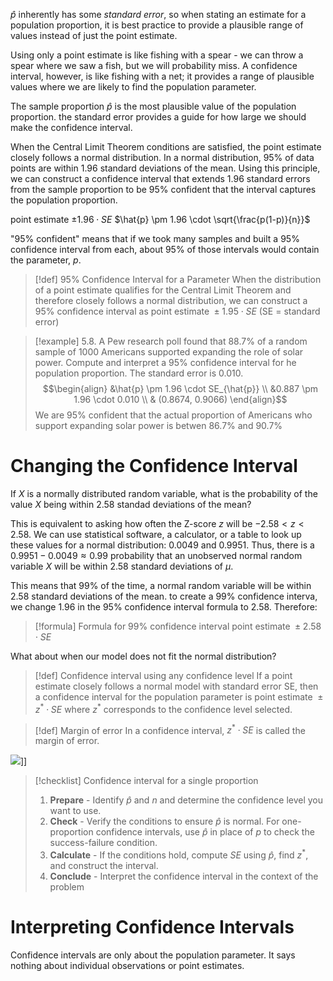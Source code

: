 $\hat{p}$ inherently has some *standard error*, so when stating an estimate for a population proportion, it is best practice to provide a plausible range of values instead of just the point estimate. 

Using only a point estimate is like fishing with a spear - we can throw a spear where we saw a fish, but we will probability miss. A confidence interval, however, is like fishing with a net; it provides a range of plausible values where we are likely to find the population parameter. 

The sample proportion $\hat{p}$ is the most plausible value of the population proportion. the standard error provides a guide for how large we should make the confidence interval. 

When the Central Limit Theorem conditions are satisfied, the point estimate closely follows a normal distribution. In a normal distribution, 95% of data points are within 1.96 standard deviations of the mean. Using this principle, we can construct a confidence interval that extends 1.96 standard errors from the sample proportion to be 95% confident that the interval captures the population proportion. 

point estimate $\pm 1.96 \cdot SE$
$\hat{p} \pm 1.96 \cdot \sqrt{\frac{p(1-p)}{n}}$

"95% confident" means that if we took many samples and built a 95% confidence interval from each, about 95% of those intervals would contain the parameter, $p$. 

> [!def] 95% Confidence Interval for a Parameter
> When the distribution of a point estimate qualifies for the Central Limit Theorem and therefore closely follows a normal distribution, we can construct a 95% confidence interval as 
> $\text{point estimate }\pm 1.95 \cdot SE$
> (SE = standard error)

> [!example] 5.8. A Pew research poll found that 88.7% of a random sample of 1000 Americans supported expanding the role of solar power. Compute and interpret a 95% confidence interval for he population proportion. The standard error is 0.010.
> $$\begin{align}
> &\hat{p} \pm 1.96 \cdot SE_{\hat{p}} \\
> &0.887 \pm 1.96 \cdot 0.010 \\
> & (0.8674, 0.9066)
> \end{align}$$
> We are 95% confident that the actual proportion of Americans who support expanding solar power is betwen 86.7% and 90.7%

# Changing the Confidence Interval
If $X$ is a normally distributed random variable, what is the probability of the value $X$ being within 2.58 standad deviations of the mean?

This is equivalent to asking how often the Z-score $z$ will be $-2.58 < z < 2.58$. We can use statistical software, a calculator, or a table to look up these values for a normal distribution: 0.0049 and 0.9951. Thus, there is a $0.9951 - 0.0049 \approx 0.99$ probability that an unobserved normal random variable $X$ will be within 2.58 standard deviations of $\mu$. 

This means that 99% of the time, a normal random variable will be within 2.58 standard deviations of the mean. to create a 99% confidence interva, we change 1.96 in the 95% confidence interval formula to 2.58. Therefore:
> [!formula] Formula for 99% confidence interval
> $\text{point estimate } \pm 2.58 \cdot SE$

What about when our model does not fit the normal distribution?

> [!def] Confidence interval using any confidence level
> If a point estimate closely follows a normal model with standard error SE, then a confidence interval for the population parameter is 
> $\text{point estimate } \pm z^* \cdot SE$
> where $z^*$ corresponds to the confidence level selected. 


> [!def] Margin of error
> In a confidence interval, $z^* \cdot SE$ is called the margin of error.

![](Acrobat_FhsedVtIlz.png)]]

> [!checklist] Confidence interval for a single proportion
> 1. **Prepare** - Identify $\hat{p}$ and $n$ and determine the confidence level you want to use.
> 2. **Check** - Verify the conditions to ensure $\hat{p}$ is normal. For one-proportion confidence intervals, use $\hat{p}$ in place of $p$ to check the success-failure condition. 
> 3. **Calculate** - If the conditions hold, compute $SE$ using $\hat{p}$, find $z^*$, and construct the interval.
> 4. **Conclude** - Interpret the confidence interval in the context of the problem


# Interpreting Confidence Intervals
Confidence intervals are only about the population parameter. It says nothing about individual observations or point estimates. 